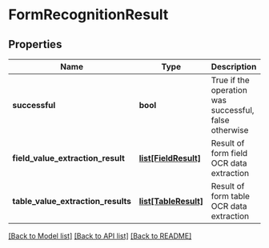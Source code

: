# FormRecognitionResult

## Properties
Name | Type | Description | Notes
------------ | ------------- | ------------- | -------------
**successful** | **bool** | True if the operation was successful, false otherwise | [optional] 
**field_value_extraction_result** | [**list[FieldResult]**](FieldResult.md) | Result of form field OCR data extraction | [optional] 
**table_value_extraction_results** | [**list[TableResult]**](TableResult.md) | Result of form table OCR data extraction | [optional] 

[[Back to Model list]](../README.md#documentation-for-models) [[Back to API list]](../README.md#documentation-for-api-endpoints) [[Back to README]](../README.md)


